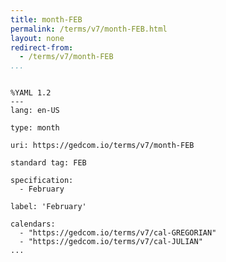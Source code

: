 ```yaml
---
title: month-FEB
permalink: /terms/v7/month-FEB.html
layout: none
redirect-from:
  - /terms/v7/month-FEB
...
```


```

%YAML 1.2
---
lang: en-US

type: month

uri: https://gedcom.io/terms/v7/month-FEB

standard tag: FEB

specification:
  - February

label: 'February'

calendars:
  - "https://gedcom.io/terms/v7/cal-GREGORIAN"
  - "https://gedcom.io/terms/v7/cal-JULIAN"
...

```
